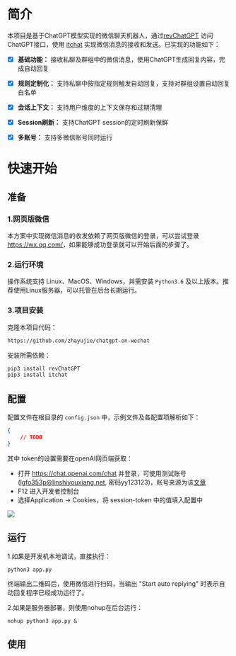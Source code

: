 # 简介

本项目是基于ChatGPT模型实现的微信聊天机器人，通过[revChatGPT](https://github.com/acheong08/ChatGPT) 访问 ChatGPT接口，使用 [itchat](https://github.com/littlecodersh/ItChat) 实现微信消息的接收和发送。已实现的功能如下：

- [x] **基础功能：** 接收私聊及群组中的微信消息，使用ChatGPT生成回复内容，完成自动回复
- [x] **规则定制化：** 支持私聊中按指定规则触发自动回复，支持对群组设置自动回复白名单
- [x] **会话上下文：** 支持用户维度的上下文保存和过期清理
- [x] **Session刷新：** 支持ChatGPT session的定时刷新保鲜
- [x] **多账号：** 支持多微信账号同时运行
 
 
# 快速开始

## 准备
###  1.网页版微信

本方案中实现微信消息的收发依赖了网页版微信的登录，可以尝试登录 <https://wx.qq.com/>，如果能够成功登录就可以开始后面的步骤了。

### 2.运行环境

操作系统支持 Linux、MacOS、Windows，并需安装 `Python3.6` 及以上版本。推荐使用Linux服务器，可以托管在后台长期运行。

### 3.项目安装

克隆本项目代码：

```bash
https://github.com/zhayujie/chatgpt-on-wechat
```

安装所需依赖：

```bash
pip3 install revChatGPT
pip3 install itchat
```


## 配置

配置文件在根目录的 `config.json` 中，示例文件及各配置项解析如下：

```json
{
	// TODO
}
```

其中 token的设置需要在openAI网页端获取：

- 打开 <https://chat.openai.com/chat> 并登录，可使用测试账号 (lgfo353p@linshiyouxiang.net, 密码yy123123)，账号来源为该[文章](https://www.bilibili.com/read/cv20257021)
- F12 进入开发者控制台
- 选择Application -> Cookies，将 session-token 中的值填入配置中

![](https://blog.cos.zhayujie.com/bot/chatgpt-token.png)


## 运行

1.如果是开发机本地调试，直接执行：

```
python3 app.py
```
终端输出二维码后，使用微信进行扫码，当输出 "Start auto replying" 时表示自动回复程序已经成功运行了。


2.如果是服务器部署，则使用nohup在后台运行：

```
nohup python3 app.py &
```

## 使用

